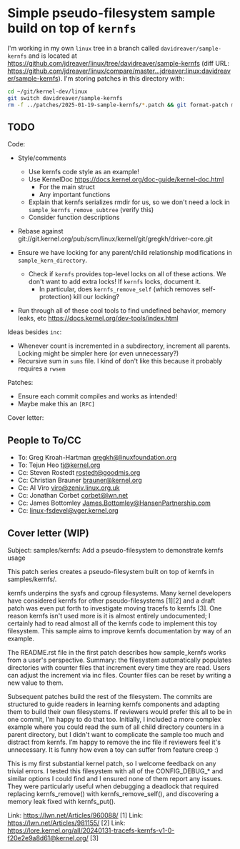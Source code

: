 # Simple pseudo-filesystem sample build on top of `kernfs`

I'm working in my own `linux` tree in a branch called `davidreaver/sample-kernfs` and is located at <https://github.com/jdreaver/linux/tree/davidreaver/sample-kernfs> (diff URL: <https://github.com/jdreaver/linux/compare/master...jdreaver:linux:davidreaver/sample-kernfs>). I'm storing patches in this directory with:

```sh
cd ~/git/kernel-dev/linux
git switch davidreaver/sample-kernfs
rm -f ../patches/2025-01-19-sample-kernfs/*.patch && git format-patch master...HEAD --base=origin/master -o ../patches/2025-01-19-sample-kernfs/ --cover-letter
```

## TODO

Code:

- Style/comments
  - Use kernfs code style as an example!
  - Use KernelDoc <https://docs.kernel.org/doc-guide/kernel-doc.html>
    - For the main struct
    - Any important functions
  - Explain that kernfs serializes rmdir for us, so we don't need a lock in `sample_kernfs_remove_subtree` (verify this)
  - Consider function descriptions

- Rebase against git://git.kernel.org/pub/scm/linux/kernel/git/gregkh/driver-core.git
- Ensure we have locking for any parent/child relationship modifications in `sample_kern_directory`.
  - Check if `kernfs` provides top-level locks on all of these actions. We don't want to add extra locks! If `kernfs` locks, document it.
    - In particular, does `kernfs_remove_self` (which removes self-protection) kill our locking?
- Run through all of these cool tools to find undefined behavior, memory leaks, etc <https://docs.kernel.org/dev-tools/index.html>

Ideas besides `inc`:

- Whenever count is incremented in a subdirectory, increment all parents. Locking might be simpler here (or even unnecessary?)
- Recursive sum in `sums` file. I kind of don't like this because it probably requires a `rwsem`

Patches:

- Ensure each commit compiles and works as intended!
- Maybe make this an `[RFC]`

Cover letter:

## People to To/CC

- To: Greg Kroah-Hartman <gregkh@linuxfoundation.org>
- To: Tejun Heo <tj@kernel.org>
- Cc: Steven Rostedt <rostedt@goodmis.org>
- Cc: Christian Brauner <brauner@kernel.org>
- Cc: Al Viro <viro@zeniv.linux.org.uk>
- Cc: Jonathan Corbet <corbet@lwn.net>
- Cc: James Bottomley <James.Bottomley@HansenPartnership.com>
- Cc: linux-fsdevel@vger.kernel.org

## Cover letter (WIP)

Subject: samples/kernfs: Add a pseudo-filesystem to demonstrate kernfs usage

This patch series creates a pseudo-filesystem built on top of kernfs in
samples/kernfs/.

kernfs underpins the sysfs and cgroup filesystems. Many kernel developers have
considered kernfs for other pseudo-filesystems [1][2] and a draft patch was even
put forth to investigate moving tracefs to kernfs [3]. One reason kernfs isn't
used more is it is almost entirely undocumented; I certainly had to read almost
all of the kernfs code to implement this toy filesystem. This sample aims to
improve kernfs documentation by way of an example.

The README.rst file in the first patch describes how sample_kernfs works from a
user's perspective. Summary: the filesystem automatically populates directories
with counter files that increment every time they are read. Users can adjust the
increment via inc files. Counter files can be reset by writing a new value to
them.

Subsequent patches build the rest of the filesystem. The commits are structured
to guide readers in learning kernfs components and adapting them to build their
own filesystems. If reviewers would prefer this all to be in one commit, I'm
happy to do that too. Initially, I included a more complex example where you
could read the sum of all child directory counters in a parent directory, but I
didn't want to complicate the sample too much and distract from kernfs. I’m
happy to remove the inc file if reviewers feel it's unnecessary. It is funny how
even a toy can suffer from feature creep :)

This is my first substantial kernel patch, so I welcome feedback on any trivial
errors. I tested this filesystem with all of the CONFIG_DEBUG_* and similar
options I could find and I ensured none of them report any issues. They were
particularly useful when debugging a deadlock that required replacing
kernfs_remove() with kernfs_remove_self(), and discovering a memory leak fixed
with kernfs_put().

Link: https://lwn.net/Articles/960088/ [1]
Link: https://lwn.net/Articles/981155/ [2]
Link: https://lore.kernel.org/all/20240131-tracefs-kernfs-v1-0-f20e2e9a8d61@kernel.org/ [3]
